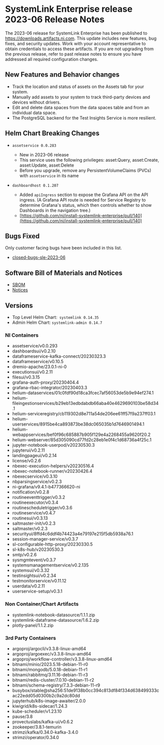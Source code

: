 # SystemLink Enterprise release 2023-06 Release Notes

The 2023-06 release for SystemLink Enterprise has been published to <https://downloads.artifacts.ni.com>. This update includes new features, bug fixes, and security updates. Work with your account representative to obtain credentials to access these artifacts. If you are not upgrading from the previous release, refer to past release notes to ensure you have addressed all required configuration changes.

## New Features and Behavior changes

- Track the location and status of assets on the Assets tab for your system.
- Manually add assets to your system to track third-party devices and devices without drivers.
- Edit and delete data spaces from the data spaces table and from an individual data space.
- The PostgreSQL backend for the Test Insights Service is more resilient.

## Helm Chart Breaking Changes

- `assetservice 0.0.283`
    - New in 2023-06 release
    - This service uses the following privileges: asset:Query, asset:Create, asset:Update, asset:Delete
    - Before you upgrade, remove any PersistentVolumeClaims (PVCs) with `assetservice` in its name

- `dashboardhost 0.1.207`
    - Added `apiIngress` section to expose the Grafana API on the API ingress. (A Grafana API route is needed for Service Registry to determine Grafana's status, which then controls whether to show Dashboards in the navigation tree.)
    - [https://github.com/ni/install-systemlink-enterprise/pull/140](https://github.com/ni/install-systemlink-enterprise/pull/140)

## Bugs Fixed

Only customer facing bugs have been included in this list.

- [closed-bugs-sle-2023-06](https://github.com/ni/install-systemlink-enterprise/blob/2023-06/release-notes/2023-06/closed-bugs-sle-2023-06.xlsx)

## Software Bill of Materials and Notices

- [SBOM](https://github.com/ni/install-systemlink-enterprise/tree/2023-06/release-notes/2023-06/sbom)
- [Notices](https://github.com/ni/install-systemlink-enterprise/tree/2023-06/release-notes/2023-06/notices)

## Versions

- Top Level Helm Chart: `systemlink 0.14.35`
- Admin Helm Chart: `systemlink-admin 0.14.7`

### NI Containers

- assetservice/v0.0.293
- dashboardsui/v0.2.10
- dataframeservice-kafka-connect/20230323.3
- dataframeservice/v0.10.5
- dremio-apache/23.0.1-ni-0
- executionsui/v0.2.11
- filesui/v0.3.15
- grafana-auth-proxy/20230404.4
- grafana-rbac-integrator/20230403.3
- helium-dataservices/01c0fdf90d18ca3fcec7af56053de5b9e94ef274.1
- helium-fileingestionservices/b29eb13edbdabdb66aba40e4629690103be58d34.1
- helium-serviceregistry/cb119302d8e711a54de206ee61ff57f9a237ff03.1
- helium-userservices/8915be4ca893873be38dc065035b1d7646901494.1
- helium-webappservices/bef0f96c685887b905f129e4a2268455a9620f20.2
- helium-webserver/85d305090cd77fd2c28eb1e0f4c1d68736a4f25c.1
- jupyter-notebook-userpod/v20230530.3
- jupyterui/v0.2.11
- landingpageui/v0.2.14
- license/v0.2.6
- nbexec-execution-helpers/v20230516.4
- nbexec-notebook-runner/v20230426.4
- nbexecservice/v0.3.10
- nbparsingservice/v0.2.3
- ni-grafana/v9.4.1-b477366620-ni
- notification/v0.2.8
- routineeventtrigger/v0.3.2
- routineexecutor/v0.3.4
- routinescheduletrigger/v0.3.6
- routineservice/v0.4.7
- routinesui/v0.3.13
- saltmaster-init/v0.2.3
- saltmaster/v0.2.3
- securityui/8ffd4c6ddf4b74423a4e79197e215f5db5938a76.1
- session-manager-service/v0.3.7
- sl-configurable-http-proxy/20230330.5
- sl-k8s-hub/v20230530.3
- smtp/v0.2.6
- sysmgmtevent/v0.3.7
- systemsmanagementservice/v0.2.135
- systemsui/v0.3.32
- testinsightsui/v0.2.34
- testmonitorservice/v0.11.12
- userdata/v0.2.11
- userservice-setup/v0.3.1

### Non Container/Chart Artifacts

- systemlink-notebook-datasource/1.1.1.zip
- systemlink-dataframe-datasource/1.6.2.zip
- plotly-panel/1.1.2.zip

### 3rd Party Containers

- argoproj/argocli/v3.3.8-linux-amd64
- argoproj/argoexec/v3.3.8-linux-amd64
- argoproj/workflow-controller/v3.3.8-linux-amd64
- bitnami/minio/2023.5.18-debian-11-r0
- bitnami/mongodb/5.0.18-debian-11-r1
- bitnami/rabbitmq/3.11.16-debian-11-r3
- bitnami/redis-cluster/7.0.10-debian-11-r2
- bitnami/schema-registry/7.3.3-debian-11-r9
- busybox/stable@sha256:51de9138b0cc394c813df84f334d638499333cac22edd05d0300b2c9a2dc80dd
- jupyterhub/k8s-image-awaiter/2.0.0
- kiwigrid/k8s-sidecar/1.24.3
- kube-scheduler/v1.23.10
- pause/3.8
- provectuslabs/kafka-ui/v0.6.2
- zookeeper/3.8.1-temurin
- strimzi/kafka/0.34.0-kafka-3.4.0
- strimzi/operator/0.34.0
